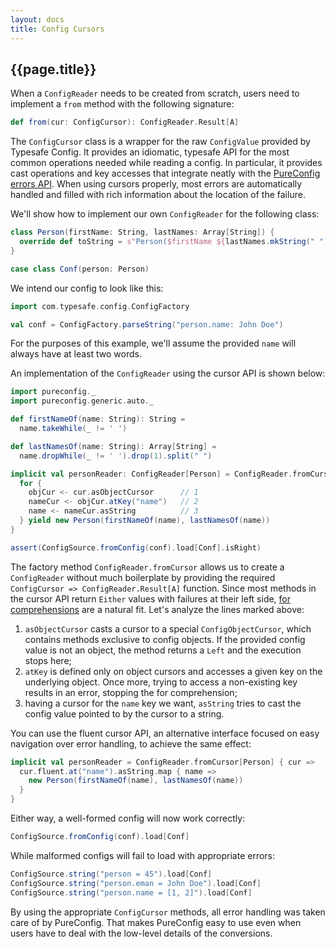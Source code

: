 ```yaml
---
layout: docs
title: Config Cursors
---
```


## {{page.title}}

When a `ConfigReader` needs to be created from scratch, users need to implement a `from` method with the following
signature:

```scala
def from(cur: ConfigCursor): ConfigReader.Result[A]
```

The `ConfigCursor` class is a wrapper for the raw `ConfigValue` provided by Typesafe Config. It provides an idiomatic,
typesafe API for the most common operations needed while reading a config. In particular, it provides cast operations
and key accesses that integrate neatly with the [PureConfig errors API](error-handling.html). When using cursors
properly, most errors are automatically handled and filled with rich information about the location of the failure.

We'll show how to implement our own `ConfigReader` for the following class:

```scala mdoc:silent
class Person(firstName: String, lastNames: Array[String]) {
  override def toString = s"Person($firstName ${lastNames.mkString(" ")})"
}

case class Conf(person: Person)
```

We intend our config to look like this:

```scala mdoc:silent
import com.typesafe.config.ConfigFactory

val conf = ConfigFactory.parseString("person.name: John Doe")
```

For the purposes of this example, we'll assume the provided `name` will always have at least two words.

An implementation of the `ConfigReader` using the cursor API is shown below:

```scala mdoc:silent
import pureconfig._
import pureconfig.generic.auto._

def firstNameOf(name: String): String =
  name.takeWhile(_ != ' ')

def lastNamesOf(name: String): Array[String] =
  name.dropWhile(_ != ' ').drop(1).split(" ")

implicit val personReader: ConfigReader[Person] = ConfigReader.fromCursor[Person] { cur =>
  for {
    objCur <- cur.asObjectCursor      // 1
    nameCur <- objCur.atKey("name")   // 2
    name <- nameCur.asString          // 3
  } yield new Person(firstNameOf(name), lastNamesOf(name))
}
```

```scala mdoc:invisible
assert(ConfigSource.fromConfig(conf).load[Conf].isRight)
```

The factory method `ConfigReader.fromCursor` allows us to create a `ConfigReader` without much boilerplate by providing
the required `ConfigCursor => ConfigReader.Result[A]` function. Since most methods in the cursor API return
`Either` values with failures at their left side,
[for comprehensions](https://docs.scala-lang.org/tour/for-comprehensions.html) are a natural fit. Let's analyze the lines
marked above:

1. `asObjectCursor` casts a cursor to a special `ConfigObjectCursor`, which contains methods exclusive to config
objects. If the provided config value is not an object, the method returns a `Left` and the execution stops here;
2. `atKey` is defined only on object cursors and accesses a given key on the underlying object. Once more, trying to
access a non-existing key results in an error, stopping the for comprehension;
3. having a cursor for the `name` key we want, `asString` tries to cast the config value pointed to by the cursor to a
string.

You can use the fluent cursor API, an alternative interface focused on easy navigation over error handling, to achieve the same effect:

```scala mdoc:nest:silent
implicit val personReader = ConfigReader.fromCursor[Person] { cur =>
  cur.fluent.at("name").asString.map { name =>
    new Person(firstNameOf(name), lastNamesOf(name))
  }
}
```

Either way, a well-formed config will now work correctly:

```scala mdoc
ConfigSource.fromConfig(conf).load[Conf]
```

While malformed configs will fail to load with appropriate errors:

```scala mdoc
ConfigSource.string("person = 45").load[Conf]
ConfigSource.string("person.eman = John Doe").load[Conf]
ConfigSource.string("person.name = [1, 2]").load[Conf]
```

By using the appropriate `ConfigCursor` methods, all error handling was taken care of by PureConfig. That makes
PureConfig easy to use even when users have to deal with the low-level details of the conversions.

